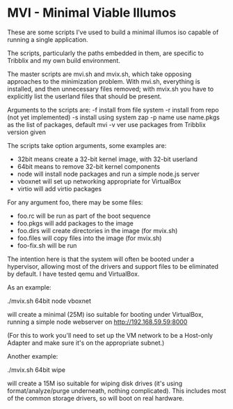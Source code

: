 MVI - Minimal Viable Illumos
============================

These are some scripts I've used to build a minimal illumos iso
capable of running a single application.

The scripts, particularly the paths embedded in them, are specific
to Tribblix and my own build environment.

The master scripts are mvi.sh and mvix.sh, which take opposing approaches
to the minimization problem. With mvi.sh, everything is installed, and
then unnecessary files removed; with mvix.sh you have to explicitly list
the userland files that should be present.

Arguments to the scripts are:
 -f        install from file system
 -r	   install from repo (not yet implemented)
 -s	   install using system zap
 -p name   use name.pkgs as the list of packages, default mvi
 -v ver	   use packages from Tribblix version given

The scripts take option arguments, some examples are:

 - 32bit means create a 32-bit kernel image, with 32-bit userland
 - 64bit means to remove 32-bit kernel components
 - node will install node packages and run a simple node.js server
 - vboxnet will set up networking appropriate for VirtualBox
 - virtio will add virtio packages

For any argument foo, there may be some files:

 - foo.rc will be run as part of the boot sequence
 - foo.pkgs will add packages to the image
 - foo.dirs will create directories in the image (for mvix.sh)
 - foo.files will copy files into the image (for mvix.sh)
 - foo-fix.sh will be run

The intention here is that the system will often be booted under a hypervisor,
allowing most of the drivers and support files to be eliminated by default. I
have tested qemu and VirtualBox.

As an example:

./mvix.sh 64bit node vboxnet

will create a minimal (25M) iso suitable for booting under VirtualBox,
running a simple node webserver on http://192.168.59.59:8000

(For this to work you'll need to set up the VM network to be a Host-only
Adapter and make sure it's on the appropriate subnet.)

Another example:

./mvix.sh 64bit wipe

will create a 15M iso suitable for wiping disk drives (it's using
format/analyze/purge underneath, nothing complicated). This includes
most of the common storage drivers, so will boot on real hardware.
